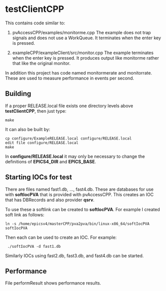 # testClientCPP

This contains code similar to:

1) pvAccessCPP/examples/monitorme.cpp
The example does not trap signals and does not use a WorkQueue.
It terminates when the enter key is pressed.

2) exampleCPP/exampleClient/src/monitor.cpp
The example terminates when the enter key is pressed.
It produces output like monitorme rather that like the original monitor.

In addition this project has code named monitormerate and monitorrate.
These are used to measure performance in events per second.


## Building

If a proper RELEASE.local file exists one directory levels above **testClientCPP**, then just type:

    make

It can also be built by:

    cp configure/ExampleRELEASE.local configure/RELEASE.local
    edit file configure/RELEASE.local
    make

In **configure/RELEASE.local** it may only be necessary to change the definitions
of **EPICS4_DIR** and **EPICS_BASE**.

## Starting IOCs for test

There are files named fast1.db, ..., fast4.db.
These are databases for use with **softIocPVA** that is provided with pvAccessCPP.
This creates an IOC that has DBRecords and also provider **qsrv**.

To use these a softlink can be created to **softIocPVA**.
For example I created  soft link as follows:

    ln -s /home/epicsv4/masterCPP/pva2pva/bin/linux-x86_64/softIocPVA softIocPVA

Then each can be used to create an IOC.
For example:

     ./softIocPVA -d fast1.db

Similarly IOCs using fast2.db, fast3.db, and fast4.db can be started.

## Performance

File performResult shows performance results.





